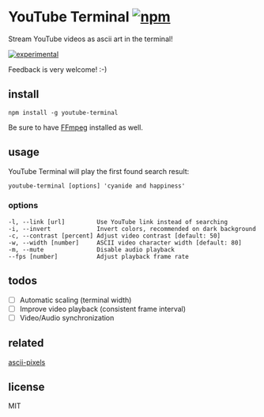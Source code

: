 # YouTube Terminal [![npm][npm-image]][npm-url]

[npm-image]: https://img.shields.io/npm/v/youtube-terminal.svg
[npm-url]: https://www.npmjs.com/package/youtube-terminal

Stream YouTube videos as ascii art in the terminal!

[![experimental](http://badges.github.io/stability-badges/dist/experimental.svg)](http://github.com/badges/stability-badges)

Feedback is very welcome! :-)

## install

```
npm install -g youtube-terminal
```

Be sure to have [FFmpeg](https://www.ffmpeg.org) installed as well.

## usage

YouTube Terminal will play the first found search result:

```
youtube-terminal [options] 'cyanide and happiness'
```

### options
```
-l, --link [url]         Use YouTube link instead of searching
-i, --invert             Invert colors, recommended on dark background
-c, --contrast [percent] Adjust video contrast [default: 50]
-w, --width [number]     ASCII video character width [default: 80]
-m, --mute               Disable audio playback
--fps [number]           Adjust playback frame rate
```

## todos

- [ ] Automatic scaling (terminal width)
- [ ] Improve video playback (consistent frame interval)
- [ ] Video/Audio synchronization

## related

[ascii-pixels](https://github.com/mathiasvr/ascii-pixels)

## license

MIT
